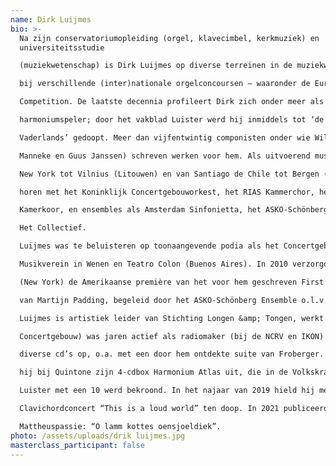 ```yaml
---
name: Dirk Luijmes
bio: >-
  Na zijn conservatoriumopleiding (orgel, klavecimbel, kerkmuziek) en
  universiteitsstudie

  (muziekwetenschap) is Dirk Luijmes op diverse terreinen in de muziekwereld actief. Hij won prijzen

  bij verschillende (inter)nationale orgelconcoursen – waaronder de European Organ Improvisation

  Competition. De laatste decennia profileert Dirk zich onder meer als professioneel

  harmoniumspeler; door het vakblad Luister werd hij inmiddels tot ‘de Harmoniumspeler des

  Vaderlands’ gedoopt. Meer dan vijfentwintig componisten onder wie Willem Breuker, Daan

  Manneke en Guus Janssen) schreven werken voor hem. Als uitvoerend musicus trad hij op van

  New York tot Vilnius (Litouwen) en van Santiago de Chile tot Bergen (Noorwegen). Zo was hij te

  horen met het Koninklijk Concertgebouworkest, het RIAS Kammerchor, het Nederlands

  Kamerkoor, en ensembles als Amsterdam Sinfonietta, het ASKO-Schönberg Ensemble, Oxalys en

  Het Collectief.

  Luijmes was te beluisteren op toonaangevende podia als het Concertgebouw te Amsterdam, de

  Musikverein in Wenen en Teatro Colon (Buenos Aires). In 2010 verzorgde hij in Carnegie Hall

  (New York) de Amerikaanse première van het voor hem geschreven First Harmonium Concerto

  van Martijn Padding, begeleid door het ASKO-Schönberg Ensemble o.l.v. Reinbert de Leeuw.

  Luijmes is artistiek leider van Stichting Longen &amp; Tongen, werkt als tekstschrijver (voor het

  Concertgebouw) was jaren actief als radiomaker (bij de NCRV en IKON). Daarnaast nam hij

  diverse cd’s op, o.a. met een door hem ontdekte suite van Froberger. In het voorjaar 2019 bracht

  hij bij Quintone zijn 4-cdbox Harmonium Atlas uit, die in de Volkskrant 5 sterren kreeg en door

  Luister met een 10 werd bekroond. In het najaar van 2019 hield hij met succes Paddings

  Clavichordconcert “This is a loud world” ten doop. In 2021 publiceerde hij een boek over Bachs

  Mattheuspassie: “O lamm kottes oensjoeldiek”.
photo: /assets/uploads/drik luijmes.jpg
masterclass_participant: false
---
```

